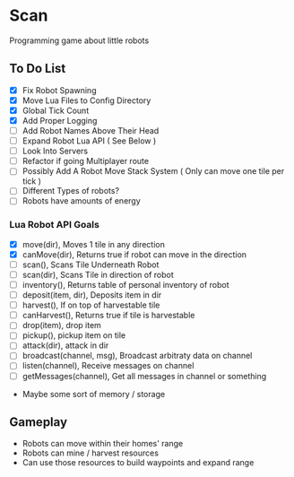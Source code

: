 # Scan

Programming game about little robots

## To Do List

- [x] Fix Robot Spawning
- [x] Move Lua Files to Config Directory
- [x] Global Tick Count
- [x] Add Proper Logging
- [ ] Add Robot Names Above Their Head
- [ ] Expand Robot Lua API ( See Below )
- [ ] Look Into Servers
- [ ] Refactor if going Multiplayer route
- [ ] Possibly Add A Robot Move Stack System ( Only can move one tile per tick )
- [ ] Different Types of robots?
- [ ] Robots have amounts of energy

### Lua Robot API Goals

- [x] move(dir), Moves 1 tile in any direction
- [x] canMove(dir), Returns true if robot can move in the direction
- [ ] scan(), Scans Tile Underneath Robot
- [ ] scan(dir), Scans Tile in direction of robot
- [ ] inventory(), Returns table of personal inventory of robot
- [ ] deposit(item, dir), Deposits item in dir
- [ ] harvest(), If on top of harvestable tile
- [ ] canHarvest(), Returns true if tile is harvestable
- [ ] drop(item), drop item
- [ ] pickup(), pickup item on tile
- [ ] attack(dir), attack in dir
- [ ] broadcast(channel, msg), Broadcast arbitraty data on channel
- [ ] listen(channel), Receive messages on channel
- [ ] getMessages(channel), Get all messages in channel or something
- Maybe some sort of memory / storage

## Gameplay

- Robots can move within their homes' range
- Robots can mine / harvest resources
- Can use those resources to build waypoints and expand range
